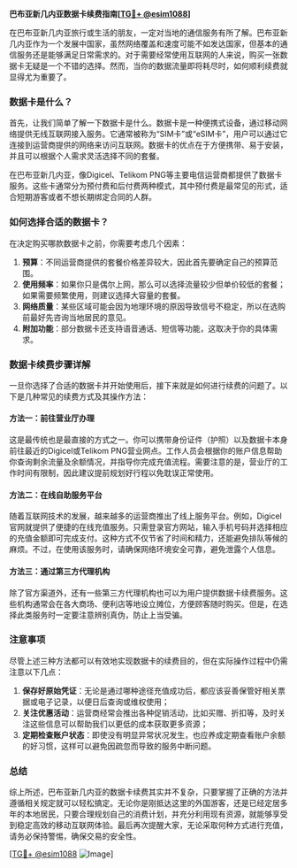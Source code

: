 **巴布亚新几内亚数据卡续费指南[[TG💪+ @esim1088](https://t.me/s/esim1088)]**

在巴布亚新几内亚旅行或生活的朋友，一定对当地的通信服务有所了解。巴布亚新几内亚作为一个发展中国家，虽然网络覆盖和速度可能不如发达国家，但基本的通信服务还是能够满足日常需求的。对于需要经常使用互联网的人来说，购买一张数据卡无疑是一个不错的选择。然而，当你的数据流量即将耗尽时，如何顺利续费就显得尤为重要了。

### 数据卡是什么？

首先，让我们简单了解一下数据卡是什么。数据卡是一种便携式设备，通过移动网络提供无线互联网接入服务。它通常被称为“SIM卡”或“eSIM卡”，用户可以通过它连接到运营商提供的网络来访问互联网。数据卡的优点在于方便携带、易于安装，并且可以根据个人需求灵活选择不同的套餐。

在巴布亚新几内亚，像Digicel、Telikom PNG等主要电信运营商都提供了数据卡服务。这些卡通常分为预付费和后付费两种模式，其中预付费是最常见的形式，适合短期游客或者不想长期绑定合同的人群。

### 如何选择合适的数据卡？

在决定购买哪款数据卡之前，你需要考虑几个因素：

1. **预算**：不同运营商提供的套餐价格差异较大，因此首先要确定自己的预算范围。
2. **使用频率**：如果你只是偶尔上网，那么可以选择流量较少但单价较低的套餐；如果需要频繁使用，则建议选择大容量的套餐。
3. **网络质量**：某些区域可能会因为地理环境的原因导致信号不稳定，所以在选购前最好先咨询当地居民的意见。
4. **附加功能**：部分数据卡还支持语音通话、短信等功能，这取决于你的具体需求。

### 数据卡续费步骤详解

一旦你选择了合适的数据卡并开始使用后，接下来就是如何进行续费的问题了。以下是几种常见的续费方式及其操作方法：

#### 方法一：前往营业厅办理

这是最传统也是最直接的方式之一。你可以携带身份证件（护照）以及数据卡本身前往最近的Digicel或Telikom PNG营业网点。工作人员会根据你的账户信息帮助你查询剩余流量及余额情况，并指导你完成充值流程。需要注意的是，营业厅的工作时间有限制，因此建议提前规划好行程以免耽误正常使用。

#### 方法二：在线自助服务平台

随着互联网技术的发展，越来越多的运营商推出了线上服务平台。例如，Digicel官网就提供了便捷的在线充值服务。只需登录官方网站，输入手机号码并选择相应的充值金额即可完成支付。这种方式不仅节省了时间和精力，还能避免排队等候的麻烦。不过，在使用该服务时，请确保网络环境安全可靠，避免泄露个人信息。

#### 方法三：通过第三方代理机构

除了官方渠道外，还有一些第三方代理机构也可以为用户提供数据卡续费服务。这些机构通常会在各大商场、便利店等地设立摊位，方便顾客随时购买。但是，在选择此类服务时一定要注意辨别真伪，防止上当受骗。

### 注意事项

尽管上述三种方法都可以有效地实现数据卡的续费目的，但在实际操作过程中仍需注意以下几点：

1. **保存好原始凭证**：无论是通过哪种途径充值成功后，都应该妥善保管好相关票据或电子记录，以便日后查询或维权使用；
2. **关注优惠活动**：运营商经常会推出各种促销活动，比如买赠、折扣等，及时关注这些信息可以帮助我们以更低的成本获取更多资源；
3. **定期检查账户状态**：即使没有明显异常状况发生，也应养成定期查看账户余额的好习惯，这样可以避免因疏忽而导致的服务中断问题。

### 总结

综上所述，巴布亚新几内亚的数据卡续费其实并不复杂，只要掌握了正确的方法并遵循相关规定就可以轻松搞定。无论你是刚抵达这里的外国游客，还是已经定居多年的本地居民，只要合理规划自己的消费计划，并充分利用现有资源，就能够享受到稳定高效的移动互联网体验。最后再次提醒大家，无论采取何种方式进行充值，请务必保持警惕，确保交易的安全性。

[[TG💪+ @esim1088](https://t.me/s/esim1088) ![Image](https://i.postimg.cc/4NQfJmqS/Snipaste-2025-05-13-00-14-12.png)]
